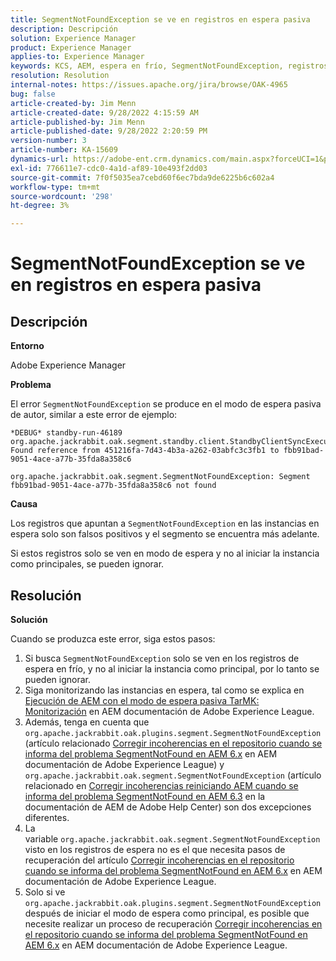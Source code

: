 ```yaml
---
title: SegmentNotFoundException se ve en registros en espera pasiva
description: Descripción
solution: Experience Manager
product: Experience Manager
applies-to: Experience Manager
keywords: KCS, AEM, espera en frío, SegmentNotFoundException, registros, registro, Adobe Experience Manager
resolution: Resolution
internal-notes: https://issues.apache.org/jira/browse/OAK-4965
bug: false
article-created-by: Jim Menn
article-created-date: 9/28/2022 4:15:59 AM
article-published-by: Jim Menn
article-published-date: 9/28/2022 2:20:59 PM
version-number: 3
article-number: KA-15609
dynamics-url: https://adobe-ent.crm.dynamics.com/main.aspx?forceUCI=1&pagetype=entityrecord&etn=knowledgearticle&id=5941513c-e43e-ed11-9db1-0022480866ad
exl-id: 776611e7-cdc0-4a1d-af89-10e493f2dd03
source-git-commit: 7f0f5035ea7cebd60f6ec7bda9de6225b6c602a4
workflow-type: tm+mt
source-wordcount: '298'
ht-degree: 3%

---
```


# SegmentNotFoundException se ve en registros en espera pasiva

## Descripción

<b>Entorno</b>

Adobe Experience Manager

<b>Problema</b>

El error `SegmentNotFoundException` se produce en el modo de espera pasiva de autor, similar a este error de ejemplo:

```
*DEBUG* standby-run-46189 org.apache.jackrabbit.oak.segment.standby.client.StandbyClientSyncExecution Found reference from 451216fa-7d43-4b3a-a262-03abfc3c3fb1 to fbb91bad-9051-4ace-a77b-35fda8a358c6

org.apache.jackrabbit.oak.segment.SegmentNotFoundException: Segment fbb91bad-9051-4ace-a77b-35fda8a358c6 not found
```

<b>Causa</b>

Los registros que apuntan a `SegmentNotFoundException` en las instancias en espera solo son falsos positivos y el segmento se encuentra más adelante.

Si estos registros solo se ven en modo de espera y no al iniciar la instancia como principales, se pueden ignorar.

## Resolución

<b>Solución</b>

Cuando se produzca este error, siga estos pasos:

1. Si busca `SegmentNotFoundException` solo se ven en los registros de espera en frío, y no al iniciar la instancia como principal, por lo tanto se pueden ignorar.
1. Siga monitorizando las instancias en espera, tal como se explica en [Ejecución de AEM con el modo de espera pasiva TarMK: Monitorización](https://docs.adobe.com/content/help/en/experience-manager-65/deploying/deploying/tarmk-cold-standby.html#monitoring) en AEM documentación de Adobe Experience League.
1. Además, tenga en cuenta que `org.apache.jackrabbit.oak.plugins.segment.SegmentNotFoundException` (artículo relacionado [Corregir incoherencias en el repositorio cuando se informa del problema SegmentNotFound en AEM 6.x](https://helpx.adobe.com/experience-manager/kb/fix-inconsistencies-in-the-repository-when-segmentnotfound-issue.html) en AEM documentación de Adobe Experience League) y `org.apache.jackrabbit.oak.segment.SegmentNotFoundException` (artículo relacionado en [Corregir incoherencias reiniciando AEM cuando se informa del problema SegmentNotFound en AEM 6.3](https://helpx.adobe.com/au/experience-manager/kb/fix-inconsistencies-by-restarting-AEM-when-segmentNotFound-issue-is-reported-in-AEM.html) en la documentación de AEM de Adobe Help Center) son dos excepciones diferentes.
1. La variable `org.apache.jackrabbit.oak.segment.SegmentNotFoundException` visto en los registros de espera no es el que necesita pasos de recuperación del artículo [Corregir incoherencias en el repositorio cuando se informa del problema SegmentNotFound en AEM 6.x](https://helpx.adobe.com/experience-manager/kb/fix-inconsistencies-in-the-repository-when-segmentnotfound-issue.html) en AEM documentación de Adobe Experience League.
1. Solo si ve `org.apache.jackrabbit.oak.plugins.segment.SegmentNotFoundException` después de iniciar el modo de espera como principal, es posible que necesite realizar un proceso de recuperación [Corregir incoherencias en el repositorio cuando se informa del problema SegmentNotFound en AEM 6.x](https://helpx.adobe.com/experience-manager/kb/fix-inconsistencies-in-the-repository-when-segmentnotfound-issue.html) en AEM documentación de Adobe Experience League.
